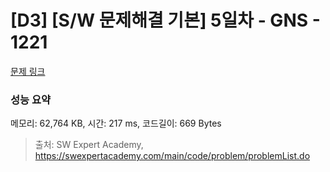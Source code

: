# [D3] [S/W 문제해결 기본] 5일차 - GNS - 1221 

[문제 링크](https://swexpertacademy.com/main/code/problem/problemDetail.do?contestProbId=AV14jJh6ACYCFAYD) 

### 성능 요약

메모리: 62,764 KB, 시간: 217 ms, 코드길이: 669 Bytes



> 출처: SW Expert Academy, https://swexpertacademy.com/main/code/problem/problemList.do